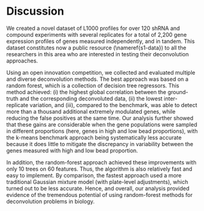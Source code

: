 
Discussion 
===========

<!-- Our data contain several replicate samples for each perturbagen (4 for shRNAs and 10 for compounds). Minimizing inter-replicate variation is of crucial practical importance to biologists because it translates to higher reproducibility of results. In this regard, the benchmark k-means solution is likely suboptimal because it does little to mitigate the discrepancy in variability between the genes measured with high and low bead proportion. MOVE TO DISCUSSION -->

We created a novel dataset of L1000 profiles for over 120 shRNA and compound experiments with several replicates for a total of 2,200 gene expression profiles of genes measured independently, and in tandem. This dataset constitutes now a public resource (\nameref{s1-data}) to all the researchers in this area who are interested in testing their deconvolution approaches. 

Using an open innovation competition, we collected and evaluated multiple and diverse deconvolution methods. 
The best approach was based on a random forest,  which is a collection of decision tree regressors. This method achieved: (i) the highest global correlation between the ground-truth and the corresponding deconvoluted data, (ii) the lowest inter-replicate variation, and (iii), compared to the benchmark, was able to detect more than a thousand additional extremely modulated genes, while reducing the false positives at the same time. Our analysis further showed that these gains are considerable when the gene populations were sampled in different proportions (here, genes in high and low bead proportions), with the k-means benchmark approach being systematically less accurate because it does little to mitigate the discrepancy in variability between the genes measured with high and low bead proportion. 

In addition, the random-forest approach achieved  these improvements with only 10 trees on 60 features. Thus, the algorithm is also relatively fast and easy to implement. By comparison, the fastest approach used a more traditional Gaussian mixture model (with plate-level adjustments), which turned out to be less accurate. Hence, and overall, our analysis provided evidence of the tremendous potential of using random-forest methods for deconvolution problems in biology.

<!-- 
Summary of the results presented in the methods section. 
Discussion generality of the solutions
- Novel? Have any of these solutions previously been applied to deconvolution problems?
- Specific to this problem or general to others?
Discuss implications of these methods for CMap production
- Preliminary results on past data conversion
- Directions for pipeline integration and generation of future data
- Cost savings
- Implementation strategy and outcomes
- Increase in data processing throughput
-->
